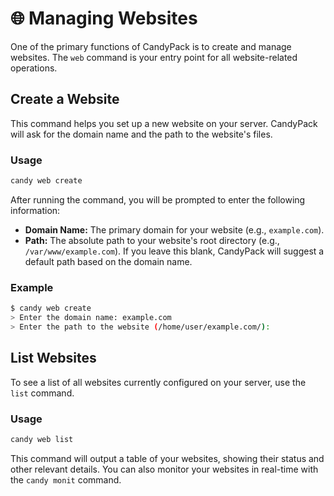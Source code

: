 # 🌐 Managing Websites

One of the primary functions of CandyPack is to create and manage websites. The `web` command is your entry point for all website-related operations.

## Create a Website
This command helps you set up a new website on your server. CandyPack will ask for the domain name and the path to the website's files.

### Usage
```bash
candy web create
```
After running the command, you will be prompted to enter the following information:
- **Domain Name:** The primary domain for your website (e.g., `example.com`).
- **Path:** The absolute path to your website's root directory (e.g., `/var/www/example.com`). If you leave this blank, CandyPack will suggest a default path based on the domain name.

### Example
```bash
$ candy web create
> Enter the domain name: example.com
> Enter the path to the website (/home/user/example.com/):
```

## List Websites
To see a list of all websites currently configured on your server, use the `list` command.

### Usage
```bash
candy web list
```

This command will output a table of your websites, showing their status and other relevant details. You can also monitor your websites in real-time with the `candy monit` command.
